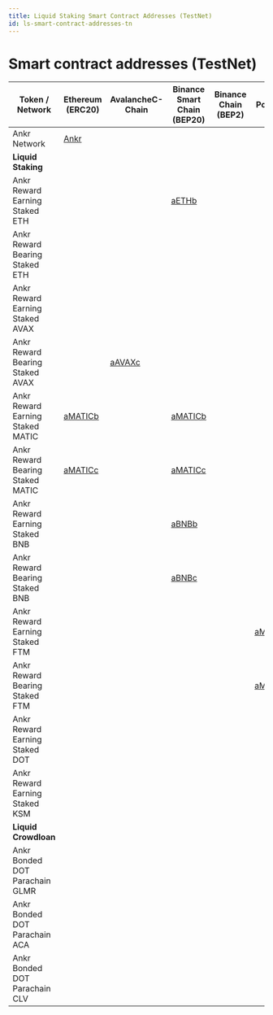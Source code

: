 ```yaml
---
title: Liquid Staking Smart Contract Addresses (TestNet)
id: ls-smart-contract-addresses-tn
---
```


# Smart contract addresses (TestNet)

| Token / Network                  | Ethereum (ERC20)                                                                                 | AvalancheC-Chain                                                                                   | Binance Smart Chain (BEP20)                                                               | Binance Chain (BEP2) | Polygon                                                                                   | Fantom                                                                                  |
|----------------------------------|--------------------------------------------------------------------------------------------------|----------------------------------------------------------------------------------------------------|-------------------------------------------------------------------------------------------|----------------------|-------------------------------------------------------------------------------------------|-----------------------------------------------------------------------------------------|
| Ankr Network                     | [Ankr](https://goerli.etherscan.io/address/0x7feD49F5B0497A060cdcfF50BdBD22E5d07661d8#balances)  |                                                                                                    |                                                                                           |                      |                                                                                           |                                                                                         |
| **Liquid Staking**               |                                                                                                  |                                                                                                    |                                                                                           |                      |                                                                                           |                                                                                         |
| Ankr Reward Earning Staked ETH   |                                                                                                  |                                                                                                    | [aETHb](https://testnet.bscscan.com/address/0x1075bea848451a13fd6f696b5d0fda52743e6439)   |                      |                                                                                           |                                                                                         |
| Ankr Reward Bearing Staked ETH   |                                                                                                  |                                                                                                    |                                                                                           |                      |                                                                                           |                                                                                         |
| Ankr Reward Earning Staked AVAX  |                                                                                                  |                                                                                                    |                                                                                           |                      |                                                                                           |                                                                                         |
| Ankr Reward Bearing Staked AVAX  |                                                                                                  | [aAVAXc](https://testnet.snowtrace.io/address/0xBd97c29aa3E83C523C9714edCA8DB8881841a593#balances) |                                                                                           |                      |                                                                                           |                                                                                         |
| Ankr Reward Earning Staked MATIC | [aMATICb](https://goerli.etherscan.io/token/0x691EE9707B34771b0C280ffC48659b77F8aF7458#balances) |                                                                                                    | [aMATICb](https://testnet.bscscan.com/address/0x7465b49f83bfd74e8df8574d43bfff34edbc1758) |                      |                                                                                           |                                                                                         |
| Ankr Reward Bearing Staked MATIC | [aMATICc](https://goerli.etherscan.io/token/0x148BF822CAE6a61B2F278801eF4369FddD2a80DF#balances) |                                                                                                    | [aMATICc](https://testnet.bscscan.com/address/0x738d96caf7096659db4c1afbf1e1bdfd281f388c) |                      |                                                                                           |                                                                                         |
| Ankr Reward Earning Staked BNB   |                                                                                                  |                                                                                                    | [aBNBb](https://testnet.bscscan.com/address/0xBb1Aa6e59E5163D8722a122cd66EBA614b59df0d)   |                      |                                                                                           |                                                                                         |
| Ankr Reward Bearing Staked BNB   |                                                                                                  |                                                                                                    | [aBNBc](https://testnet.bscscan.com/address/0xE85aFCcDaFBE7F2B096f268e31ccE3da8dA2990A)   |                      |                                                                                           |                                                                                         |
| Ankr Reward Earning Staked FTM   |                                                                                                  |                                                                                                    |                                                                                           |                      | [aMATICb](https://goerli.etherscan.io/address/0xc207d085825b57323b4359c0ee7c286a43952b8f) | [aFTMb](https://testnet.ftmscan.com/address/0x65Bc73117C1c8A1E421858650dDA32dcc50B8eE6) |
| Ankr Reward Bearing Staked FTM   |                                                                                                  |                                                                                                    |                                                                                           |                      | [aMATICc](https://goerli.etherscan.io/address/0x148BF822CAE6a61B2F278801eF4369FddD2a80DF) | [aFTMc](https://testnet.ftmscan.com/address/0x5DA48feC18C1EE2C36308E1e2D569668a0Cd8Edd) |
| Ankr Reward Earning Staked DOT   |                                                                                                  |                                                                                                    |                                                                                           |                      |                                                                                           |                                                                                         |
| Ankr Reward Earning Staked KSM   |                                                                                                  |                                                                                                    |                                                                                           |                      |                                                                                           |                                                                                         |
| **Liquid Crowdloan**             |                                                                                                  |                                                                                                    |                                                                                           |                      |                                                                                           |                                                                                         |
| Ankr Bonded DOT Parachain GLMR   |                                                                                                  |                                                                                                    |                                                                                           |                      |                                                                                           |                                                                                         |
| Ankr Bonded DOT Parachain ACA    |                                                                                                  |                                                                                                    |                                                                                           |                      |                                                                                           |                                                                                         |
| Ankr Bonded DOT Parachain CLV    |                                                                                                  |                                                                                                    |                                                                                           |                      |                                                                                           |                                                                                         |